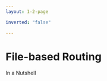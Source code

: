 ```yaml
---
layout: 1-2-page

inverted: "false"

---
```


# File-based Routing

In a Nutshell

<template v-slot:right>


<div class="p-8 pb-0 flex flex-col gap-4">

<div class="flex flex-col">
  
  ### Gemeinsame Basis

  Unter `/src/app/pages` liegen alle Routen einer Anwendung

</div>

<div class="flex flex-col">

### Routenübersicht

``` {all|3-4|3-4,15|5|10-11|7-9|6-7,13-14|18}

src/
├── app/
│   ├── pages/
│   │   ├── (home).page.ts             // Route: '/'
│   │   ├── about.page.ts              // Route: '/about'
│   │   ├── (auth).page.ts             // Layout für '/login' und '/signup'
│   │   ├── (auth)/
│   │   │   ├── login.page.ts          // Route: '/login'
│   │   │   └── signup.page.ts         // Route: '/signup'
│   │   ├── users/
│   │   │   └── [userId].page.ts       // Route: '/users/[userId]'
│   │   ├── groups.[groupId].page.ts   // Route: '/groups/[groupId]'
│   │   ├── products.page.ts           // Layout für '/products'
│   │   ├── products/
│   │   │   ├── (product-list).page.ts // Route: '/products'
│   │   │   └── [productId].page.ts    // Route: '/products/[productId]'
│   │   │
│   │   ├── [...not-found].md          // Route: '/**' ->'/not-found'


```



</div>

</div>

</template>

<!-- 

Eine der spannendsten Features von Analog ist das File-based Routing. Lassen Sie uns anschauen, wie das funktioniert.

Die grundlegende Idee ist sehr einfach: Alle Routen Ihrer Anwendung befinden sich im Verzeichnis /src/app/pages. Die Dateisystemstruktur bestimmt dabei automatisch die URL-Struktur Ihrer Anwendung.

Schauen wir uns ein paar konkrete Beispiele an:

Eine Datei (home).page.ts wird automatisch zur Root-Route '/'. Die Klammern zeigen hier an, dass es sich um eine Index-Route handelt.

Für statische Routen wie 'about.page.ts' wird automatisch die Route '/about' generiert - der Dateiname wird direkt zur URL.
Besonders interessant wird es bei dynamischen Routen: Eine Datei wie [userId].page.ts im users-Verzeichnis erzeugt eine dynamische Route '/users/[userId]', wo der Parameter zur Laufzeit gefüllt wird.

Für komplexere Strukturen können wir Layouts verwenden. Zum Beispiel haben wir hier eine Auth-Gruppe mit Login und Signup, die ein gemeinsames Layout teilen.

Auch Catch-all Routes sind möglich: Die Datei [...not-found].md fängt alle nicht definierten URLs ab und leitet sie auf eine 404-Seite um.

Was besonders praktisch ist: Die Struktur ist selbsterklärend. Wenn Sie die Ordnerstruktur sehen, wissen Sie sofort, welche Routes Ihre Anwendung hat. Das macht das Routing sehr übersichtlich und wartbar.

-->
